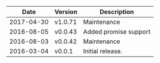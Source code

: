 | Date        | Version | Description |
| ----------- | ------- | ----------- |
| 2017-04-30  | v1.0.71 | Maintenance |
| 2016-08-05  | v0.0.43 | Added promise support |
| 2016-08-03  | v0.0.42 | Maintenance |
| 2016-03-04  | v0.0.1  | Initial release. |
